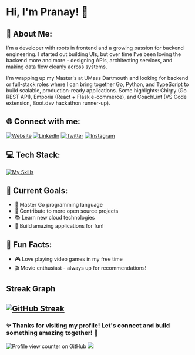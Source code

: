 # Hi, I'm Pranay! 👋
## 🚀 About Me:
I'm a developer with roots in frontend and a growing passion for backend engineering. I started out building UIs, but over time I've been loving the backend more and more - designing APIs, architecting services, and making data flow cleanly across systems. <br>

I'm wrapping up my Master's at UMass Dartmouth and looking for backend or full-stack roles where I can bring together Go, Python, and TypeScript to build scalable, production-ready applications. Some highlights: Chirpy (Go REST API), Emporia (React + Flask e-commerce), and CoachLint (VS Code extension, Boot.dev hackathon runner-up).
## 🌐 Connect with me:
[![Website](https://img.shields.io/badge/Website-FF7139?style=for-the-badge&logo=Firefox-Browser&logoColor=white)](https://pranayghuge.com)
[![LinkedIn](https://img.shields.io/badge/LinkedIn-%230077B5.svg?style=for-the-badge&logo=linkedin&logoColor=white)](https://www.linkedin.com/in/pranay-ghuge-2a4a75137/) 
[![Twitter](https://img.shields.io/badge/Twitter-%231DA1F2.svg?style=for-the-badge&logo=Twitter&logoColor=white)](https://twitter.com/PranayGhuge2) 
[![Instagram](https://img.shields.io/badge/Instagram-%23E4405F.svg?style=for-the-badge&logo=Instagram&logoColor=white)](https://www.instagram.com/pranayghuge/)

## 💻 Tech Stack:
[![My Skills](https://skillicons.dev/icons?i=go,python,js,ts,react,nodejs,nextjs,aws,docker,k8s,postgresql,mongodb,redis,git,linux)](https://skillicons.dev)

## 🎯 Current Goals:
- 🚀 Master Go programming language
- 🌟 Contribute to more open source projects  
- 📚 Learn new cloud technologies
- 💪 Build amazing applications for fun!
## 🌟 Fun Facts:
- 🎮 Love playing video games in my free time
- 🎬 Movie enthusiast - always up for recommendations!
## Streak Graph
[![GitHub Streak](https://streak-stats.demolab.com?user=Pranay0205&theme=sunset-gradient&hide_border=true&border_radius=4.7&card_width=500&card_height=200)](https://git.io/streak-stats)
---
### ✨ Thanks for visiting my profile! Let's connect and build something amazing together! 🚀
![Profile view counter on GitHub](https://komarev.com/ghpvc/?username=pranay0205)
[![](https://visitcount.itsvg.in/api?id=pranay0205&icon=0&color=0)](https://visitcount.itsvg.in)
